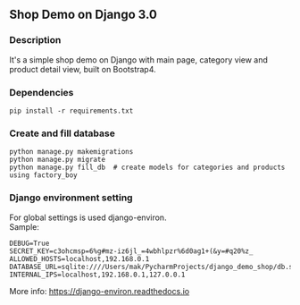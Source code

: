 ## Shop Demo on Django 3.0

### Description
It's a simple shop demo on Django with main page, category view and product detail view, built on Bootstrap4.

### Dependencies
~~~~
pip install -r requirements.txt
~~~~

### Create and fill database
~~~~
python manage.py makemigrations
python manage.py migrate
python manage.py fill_db  # create models for categories and products using factory_boy 
~~~~

### Django environment setting
For global settings is used django-environ.<br>
Sample:
~~~
DEBUG=True
SECRET_KEY=c3ohcmsp=6%g#mz-iz6jl_=4wbhlpzr%6d0ag1+(&y=#q20%z_
ALLOWED_HOSTS=localhost,192.168.0.1
DATABASE_URL=sqlite:////Users/mak/PycharmProjects/django_demo_shop/db.sqlite3
INTERNAL_IPS=localhost,192.168.0.1,127.0.0.1
~~~
More info: https://django-environ.readthedocs.io